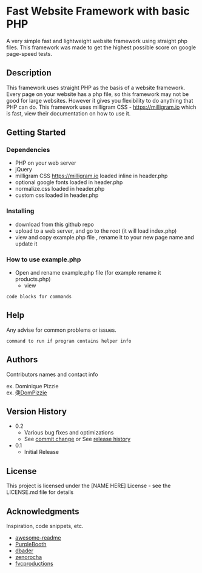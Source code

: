 # Fast Website Framework with basic PHP

A very simple fast and lightweight website framework using straight php files. This framework was made to get the highest possible score on google page-speed tests.

## Description

This framework uses straight PHP as the basis of a website framework.
Every page on your website has a php file, so this framework may not be good for large websites. However it gives you flexibility to do anything that PHP can do.
This framework uses milligram CSS - https://milligram.io which is fast, view their documentation on how to use it.

## Getting Started

### Dependencies

* PHP on your web server
* jQuery
* milligram CSS https://milligram.io loaded inline in header.php
* optional google fonts loaded in header.php
* normalize.css loaded in header.php
* custom css loaded in header.php


### Installing

* download from this github repo
* upload to a web server, and go to the root (it will load index.php)
* view and copy example.php file , rename it to your new page name and update it

### How to use example.php

* Open and rename example.php file (for example rename it products.php)
  * view
```
code blocks for commands
```

## Help

Any advise for common problems or issues.
```
command to run if program contains helper info
```

## Authors

Contributors names and contact info

ex. Dominique Pizzie  
ex. [@DomPizzie](https://twitter.com/dompizzie)

## Version History

* 0.2
    * Various bug fixes and optimizations
    * See [commit change]() or See [release history]()
* 0.1
    * Initial Release

## License

This project is licensed under the [NAME HERE] License - see the LICENSE.md file for details

## Acknowledgments

Inspiration, code snippets, etc.
* [awesome-readme](https://github.com/matiassingers/awesome-readme)
* [PurpleBooth](https://gist.github.com/PurpleBooth/109311bb0361f32d87a2)
* [dbader](https://github.com/dbader/readme-template)
* [zenorocha](https://gist.github.com/zenorocha/4526327)
* [fvcproductions](https://gist.github.com/fvcproductions/1bfc2d4aecb01a834b46)